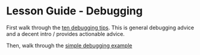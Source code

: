 # Lesson Guide - Debugging

First walk through the [ten debugging tips](ten-debugging-tips.md). This is general debugging advice and a decent intro / provides actionable advice.

Then, walk through the [simple debugging example](simple-debugging-example/README.md)
